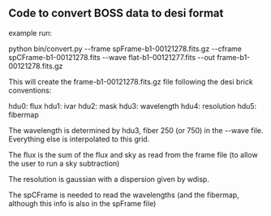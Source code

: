## Code to convert BOSS data to desi format

example run:

python bin/convert.py --frame spFrame-b1-00121278.fits.gz --cframe spCFrame-b1-00121278.fits --wave flat-b1-00121277.fits --out frame-b1-00121278.fits.gz

This will create the frame-b1-00121278.fits.gz file following the desi brick conventions:

hdu0: flux
hdu1: ivar
hdu2: mask
hdu3: wavelength
hdu4: resolution
hdu5: fibermap

The wavelength is determined by hdu3, fiber 250 (or 750) in the --wave file. Everything else is interpolated to this grid.

The flux is the sum of the flux and sky as read from the frame file (to allow the user to run a sky subtraction)

The resolution is gaussian with a dispersion given by wdisp. 

The spCFrame is needed to read the wavelengths (and the fibermap, although this info is also in the spFrame file)



